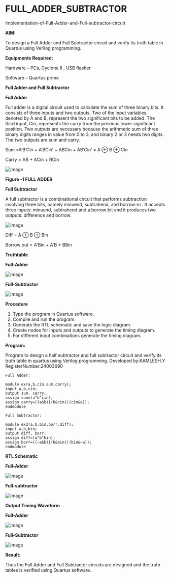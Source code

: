 # FULL_ADDER_SUBTRACTOR

Implementation-of-Full-Adder-and-Full-subtractor-circuit

**AIM:**

To design a Full Adder and Full Subtractor circuit and verify its truth table in Quartus using Verilog programming.

**Equipments Required:**

Hardware – PCs, Cyclone II , USB flasher

Software – Quartus prime

**Full Adder and Full Subtractor**

**Full Adder**

Full adder is a digital circuit used to calculate the sum of three binary bits. It consists of three inputs and two outputs. Two of the input variables, denoted by A and B, represent the two significant bits to be added. The third input, Cin, represents the carry from the previous lower significant position. Two outputs are necessary because the arithmetic sum of three binary digits ranges in value from 0 to 3, and binary 2 or 3 needs two digits. The two outputs are sum and carry.

Sum =A’B’Cin + A’BCin’ + ABCin + AB’Cin’ = A ⊕ B ⊕ Cin 

Carry = AB + ACin + BCin

![image](https://github.com/naavaneetha/FULL_ADDER_SUBTRACTOR/assets/154305477/0f30ba51-5ffb-4198-845f-18e054f675e7)

**Figure -1 FULL ADDER**

**Full Subtractor**

A full subtractor is a combinational circuit that performs subtraction involving three bits, namely minuend, subtrahend, and borrow-in . It accepts three inputs: minuend, subtrahend and a borrow bit and it produces two outputs: difference and borrow.

![image](https://github.com/naavaneetha/FULL_ADDER_SUBTRACTOR/assets/154305477/02b24f51-ab51-4304-9ad6-7b81ffc1ead5)

Diff = A ⊕ B ⊕ Bin 

Borrow out = A'Bin + A'B + BBin

**Truthtable**

**Full-Adder**

![image](https://github.com/user-attachments/assets/dfb50ff5-5e11-4420-b889-8c7f4defc42b)

**Full-Subtractor**

![image](https://github.com/user-attachments/assets/4c70e9ca-6a9f-49aa-b40e-8fd7e835cc00)



**Procedure**

1. Type the program in Quartus software.
2. Compile and run the program.
3. Generate the RTL schematic and save the logic diagram.
4. Create nodes for inputs and outputs to generate the timing diagram.
5. For different input combinations generate the timing diagram.

**Program:**

Program to design a half subtractor and full subtractor circuit and verify its truth table in quartus using Verilog programming. Developed by:KAMLESH.Y RegisterNumber:24003690
```
Full Adder: 

module ex(a,b,cin,sum,carry);
input a,b,cin;
output sum, carry;
assign sum=(a^b^cin);
assign carry=((a&b)|(b&cin)|(cin&a));
endmodule

Full Subtractor:

module ex2(a,b,bin,borr,diff);
input a,b,bin;
output diff, borr;
assign diff=(a^b^bin);
assign borr=((~a&b)|(b&bin)|(bin&~a));
endmodule
```


**RTL Schematic**

**Full-Adder**

![image](https://github.com/user-attachments/assets/1ebc9cff-76fb-485c-9023-e54780c844b3)

**Full-subtractor**

![image](https://github.com/user-attachments/assets/b975b85f-b4ed-423d-8998-704989605280)


**Output Timing Waveform**

**Full-Adder**

![image](https://github.com/user-attachments/assets/9c218313-48c8-4428-b323-810d3ec89969)

**Full-Subtractor**

![image](https://github.com/user-attachments/assets/f430f64a-f9aa-4af4-8a20-19e60d4dcb30)



**Result:**

Thus the Full Adder and Full Subtractor circuits are designed and the truth tables is verified using Quartus software.



